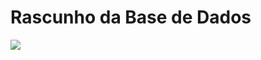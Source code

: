# Rascunho da Base de Dados
![](https://cld.pt/dl/thumb/1320bb4a-dbdf-472a-a18f-e570cafdb7dd/19336.png?size=xl&crop=false&format=png)
          
